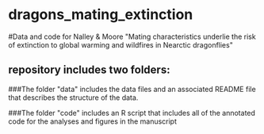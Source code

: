 # dragons_mating_extinction
#Data and code for Nalley &amp; Moore "Mating characteristics underlie the risk of extinction to global warming and wildfires in Nearctic dragonflies"

## repository includes two folders: 

###The folder "data" includes the data files and an associated README file that describes the structure of the data. 

###The folder "code" includes an R script that includes all of the annotated code for the analyses and figures in the manuscript
